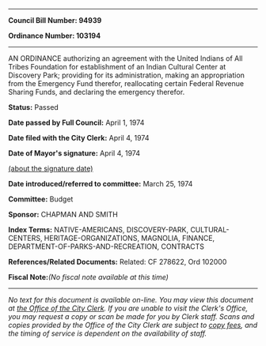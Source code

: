 

********

**Council Bill Number: 94939**
   
**Ordinance Number: 103194**
********

 AN ORDINANCE authorizing an agreement with the United Indians of All Tribes Foundation for establishment of an Indian Cultural Center at Discovery Park; providing for its administration, making an appropriation from the Emergency Fund therefor, reallocating certain Federal Revenue Sharing Funds, and declaring the emergency therefor.

**Status:** Passed
   
**Date passed by Full Council:** April 1, 1974
   
**Date filed with the City Clerk:** April 4, 1974
   
**Date of Mayor's signature:** April 4, 1974
   
[(about the signature date)](/~public/approvaldate.htm)
   
   
   
**Date introduced/referred to committee:** March 25, 1974
   
**Committee:** Budget
   
**Sponsor:** CHAPMAN AND SMITH
   
   
**Index Terms:** NATIVE-AMERICANS, DISCOVERY-PARK, CULTURAL-CENTERS, HERITAGE-ORGANIZATIONS, MAGNOLIA, FINANCE, DEPARTMENT-OF-PARKS-AND-RECREATION, CONTRACTS

**References/Related Documents:** Related: CF 278622, Ord 102000

**Fiscal Note:**_(No fiscal note available at this time)_
********

_No text for this document is available on-line. You may view this document at [the Office of the City Clerk](http://www.seattle.gov/leg/clerk/contactUs.htm). If you are unable to visit the Clerk's Office, you may request a copy or scan be made for you by Clerk staff. Scans and copies provided by the Office of the City Clerk are subject to [copy fees](http://clerk.seattle.gov/~public/clerkfees.htm), and the timing of service is dependent on the availability of staff._

